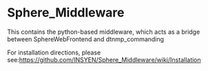 # Sphere_Middleware
This contains the python-based middleware, which acts as a bridge between SphereWebFrontend and dtnmp_commanding

For installation directions, please see:https://github.com/INSYEN/Sphere_Middleware/wiki/Installation
